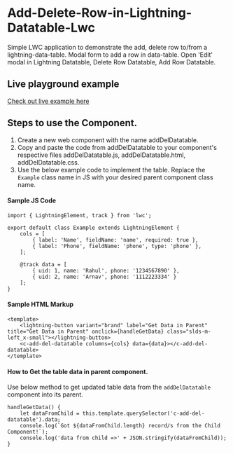 # Add-Delete-Row-in-Lightning-Datatable-Lwc

Simple LWC application to demonstrate the add, delete row to/from a lightning-data-table. Modal form to add a row in data-table. Open 'Edit' modal in Lightning Datatable, Delete Row Datatable, Add Row Datatable.

## Live playground example

[Check out live example here](https://webcomponents.dev/edit/bkuc3TLe8cY4xJcoaleS/src/app.html)

## Steps to use the Component.

1. Create a new web component with the name addDelDatatable.
2. Copy and paste the code from addDelDatatable to your component's respective files addDelDatatable.js, addDelDatatable.html, addDelDatatable.css.
3. Use the below example code to implement the table. Replace the `Example` class name in JS with your desired parent component class name.

#### Sample JS Code

```
import { LightningElement, track } from 'lwc';

export default class Example extends LightningElement {
    cols = [
        { label: 'Name', fieldName: 'name', required: true },
        { label: 'Phone', fieldName: 'phone', type: 'phone' },
    ];

    @track data = [
        { uid: 1, name: 'Rahul', phone: '1234567890' },
        { uid: 2, name: 'Arnav', phone: '1112223334' }
    ];
}
```

#### Sample HTML Markup

```
<template>
    <lightning-button variant="brand" label="Get Data in Parent" title="Get Data in Parent" onclick={handleGetData} class="slds-m-left_x-small"></lightning-button>
    <c-add-del-datatable columns={cols} data={data}></c-add-del-datatable>
</template>
```

#### How to Get the table data in parent component.

Use below method to get updated table data from the `addDelDatatable` component into its parent.

```
handleGetData() {
    let dataFromChild = this.template.querySelector('c-add-del-datatable').data;
    console.log(`Got ${dataFromChild.length} record/s from the Child Component!`);
    console.log('data from child =>' + JSON.stringify(dataFromChild));
}
```
